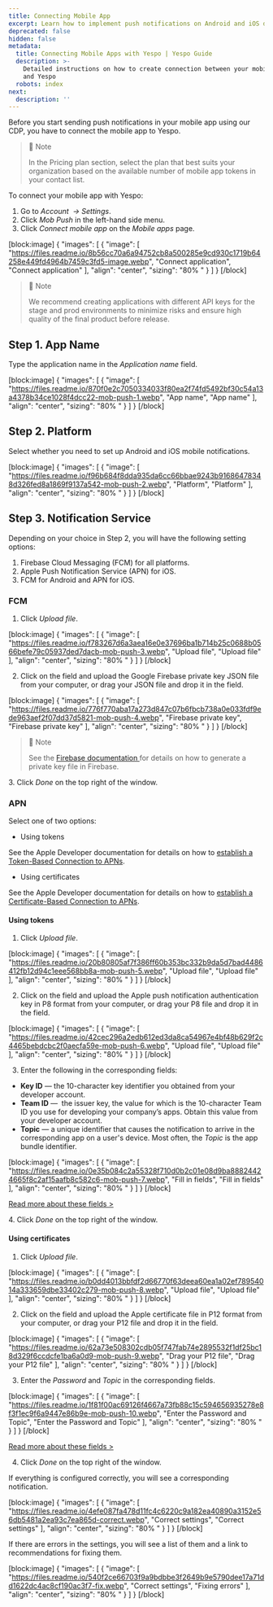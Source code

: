```yaml
---
title: Connecting Mobile App
excerpt: Learn how to implement push notifications on Android and iOS devices.
deprecated: false
hidden: false
metadata:
  title: Connecting Mobile Apps with Yespo | Yespo Guide
  description: >-
    Detailed instructions on how to create connection between your mobile app
    and Yespo
  robots: index
next:
  description: ''
---
```

Before you start sending push notifications in your mobile app using our CDP, you have to connect the mobile app to Yespo.

> 📘 Note
> 
> In the Pricing plan section, select the plan that best suits your organization based on the available number of mobile app tokens in your contact list.

To connect your mobile app with Yespo:

1. Go to _Account  → Settings_.
2. Click _Mob Push_ in the left-hand side menu.
3. Click _Connect mobile app_ on the _Mobile apps_ page.

[block:image]
{
  "images": [
    {
      "image": [
        "https://files.readme.io/8b56cc70a6a94752cb8a500285e9cd930c1719b64258e449fd4964b7459c3fd5-image.webp",
        "Connect application",
        "Connect application"
      ],
      "align": "center",
      "sizing": "80% "
    }
  ]
}
[/block]


> 📘 Note
> 
> We recommend creating applications with different API keys for the stage and prod environments to minimize risks and ensure high quality of the final product before release.

## Step 1. App Name

Type the application name in the _Application name_ field.

[block:image]
{
  "images": [
    {
      "image": [
        "https://files.readme.io/870f0e2c7050334033f80ea2f74fd5492bf30c54a13a4378b34ce1028f4dcc22-mob-push-1.webp",
        "App name",
        "App name"
      ],
      "align": "center",
      "sizing": "80% "
    }
  ]
}
[/block]


## Step 2. Platform

Select whether you need to set up Android and iOS mobile notifications.

[block:image]
{
  "images": [
    {
      "image": [
        "https://files.readme.io/f96b684f8dda935da6cc66bbae9243b91686478348d326fed8a1869f9137a542-mob-push-2.webp",
        "Platform",
        "Platform"
      ],
      "align": "center",
      "sizing": "80% "
    }
  ]
}
[/block]


## Step 3. Notification Service

Depending on your choice in Step 2, you will have the following setting options:

1. Firebase Cloud Messaging (FCM) for all platforms. 
2. Apple Push Notification Service (APN) for iOS.
3. FCM for Android and APN for iOS.

### FCM

1. Click _Upload file_.

[block:image]
{
  "images": [
    {
      "image": [
        "https://files.readme.io/f783267d6a3aea16e0e37696ba1b714b25c0688b0566befe79c05937ded7dacb-mob-push-3.webp",
        "Upload file",
        "Upload file"
      ],
      "align": "center",
      "sizing": "80% "
    }
  ]
}
[/block]


2. Click on the field and upload the Google Firebase private key JSON file from your computer, or drag your JSON file and drop it in the field.

[block:image]
{
  "images": [
    {
      "image": [
        "https://files.readme.io/776f770aba17a273d847c07b6fbcb738a0e033fdf9ede963aef2f07dd37d5821-mob-push-4.webp",
        "Firebase private key",
        "Firebase private key"
      ],
      "align": "center",
      "sizing": "80% "
    }
  ]
}
[/block]


> 📘 Note
> 
> See the <a rel="nofollow" href="https://firebase.google.com/docs/admin/setup#initialize-sdk" target="_blank"> Firebase documentation </a> for details on how to generate a private key file in Firebase.

3. Click _Done_ on the top right of the window.

### APN

Select one of two options:

- Using tokens

See the Apple Developer documentation for details on how to <a rel="nofollow" href="https://developer.apple.com/documentation/usernotifications/setting_up_a_remote_notification_server/establishing_a_token-based_connection_to_apns" target="_blank"> establish a Token-Based Connection to APNs</a>.

- Using certificates

See the Apple Developer documentation for details on how to <a rel="nofollow" href="https://developer.apple.com/documentation/usernotifications/setting_up_a_remote_notification_server/establishing_a_certificate-based_connection_to_apns" target="_blank"> establish a Certificate-Based Connection to APNs</a>.

#### Using tokens

1. Click _Upload file_.

[block:image]
{
  "images": [
    {
      "image": [
        "https://files.readme.io/20b80805af7f386ff60b353bc332b9da5d7bad4486412fb12d94c1eee568bb8a-mob-push-5.webp",
        "Upload file",
        "Upload file"
      ],
      "align": "center",
      "sizing": "80% "
    }
  ]
}
[/block]


2. Click on the field and upload the Apple push notification authentication key in P8 format from your computer, or drag your P8 file and drop it in the field.

[block:image]
{
  "images": [
    {
      "image": [
        "https://files.readme.io/42cec296a2edb612ed3da8ca54967e4bf48b629f2c4465bebdcbc2f0aecfa59e-mob-push-6.webp",
        "Upload file",
        "Upload file"
      ],
      "align": "center",
      "sizing": "80% "
    }
  ]
}
[/block]


3. Enter the following in the corresponding fields:

- **Key ID** — the 10-character key identifier you obtained from your developer account.
- **Team ID** —  the issuer key, the value for which is the 10-character Team ID you use for developing your company’s apps. Obtain this value from your developer account.
- **Topic** — a unique identifier that causes the notification to arrive in the corresponding app on a user's device. Most often, the _Topic_ is the app bundle identifier.

[block:image]
{
  "images": [
    {
      "image": [
        "https://files.readme.io/0e35b084c2a55328f710d0b2c01e08d9ba88824424665f8c2af15aafb8c582c6-mob-push-7.webp",
        "Fill in fields",
        "Fill in fields"
      ],
      "align": "center",
      "sizing": "80% "
    }
  ]
}
[/block]


<a rel="nofollow" href="https://developer.apple.com/library/archive/documentation/NetworkingInternet/Conceptual/RemoteNotificationsPG/CommunicatingwithAPNs.html" target="_blank"> Read more about these fields ></a>

4. Click _Done_ on the top right of the window.

#### Using certificates

1. Click _Upload file_.

[block:image]
{
  "images": [
    {
      "image": [
        "https://files.readme.io/b0dd4013bbfdf2d66770f63deea60ea1a02ef78954014a333659dbe33402c279-mob-push-8.webp",
        "Upload file",
        "Upload file"
      ],
      "align": "center",
      "sizing": "80% "
    }
  ]
}
[/block]


2. Click on the field and upload the Apple certificate file in P12 format from your computer, or drag your P12 file and drop it in the field.

[block:image]
{
  "images": [
    {
      "image": [
        "https://files.readme.io/62a73e508302cdb05f747fab74e2895532f1df25bc18d329f6ccdcfe1ba6a0d9-mob-push-9.webp",
        "Drag your P12 file",
        "Drag your P12 file"
      ],
      "align": "center",
      "sizing": "80% "
    }
  ]
}
[/block]


3. Enter the _Password_ and _Topic_ in the corresponding fields.

[block:image]
{
  "images": [
    {
      "image": [
        "https://files.readme.io/1f81f00ac69126f4667a73fb88c15c594656935278e8f3f1ec9f6a9447e86b9e-mob-push-10.webp",
        "Enter the Password and Topic",
        "Enter the Password and Topic"
      ],
      "align": "center",
      "sizing": "80% "
    }
  ]
}
[/block]


<a rel="nofollow" href="https://developer.apple.com/library/archive/documentation/NetworkingInternet/Conceptual/RemoteNotificationsPG/CommunicatingwithAPNs.html" target="_blank"> Read more about these fields ></a>

4. Click _Done_ on the top right of the window.

If everything is configured correctly, you will see a corresponding notification.

[block:image]
{
  "images": [
    {
      "image": [
        "https://files.readme.io/4efe087fa478d11fc4c6220c9a182ea40890a3152e56db5481a2ea93c7ea865d-correct.webp",
        "Correct settings",
        "Correct settings"
      ],
      "align": "center",
      "sizing": "80% "
    }
  ]
}
[/block]


If there are errors in the settings, you will see a list of them and a link to recommendations for fixing them.

[block:image]
{
  "images": [
    {
      "image": [
        "https://files.readme.io/540f2ce66703f9a9bdbbe3f2649b9e5790dee17a71dd1622dc4ac8cf190ac3f7-fix.webp",
        "Correct settings",
        "Fixing errors"
      ],
      "align": "center",
      "sizing": "80% "
    }
  ]
}
[/block]